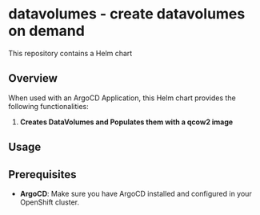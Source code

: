 # datavolumes - create datavolumes on demand

This repository contains a Helm chart

## Overview

When used with an ArgoCD Application, this Helm chart provides the following functionalities:

1. **Creates DataVolumes and Populates them with a qcow2 image**

## Usage

## Prerequisites

- **ArgoCD**: Make sure you have ArgoCD installed and configured in your OpenShift cluster.
